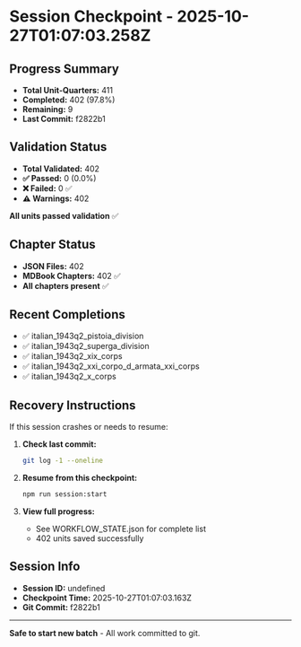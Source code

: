 # Session Checkpoint - 2025-10-27T01:07:03.258Z

## Progress Summary

- **Total Unit-Quarters:** 411
- **Completed:** 402 (97.8%)
- **Remaining:** 9
- **Last Commit:** f2822b1

## Validation Status

- **Total Validated:** 402
- **✅ Passed:** 0 (0.0%)
- **❌ Failed:** 0 ✅
- **⚠️ Warnings:** 402

**All units passed validation** ✅

## Chapter Status

- **JSON Files:** 402
- **MDBook Chapters:** 402 ✅
- **All chapters present** ✅

## Recent Completions

- ✅ italian_1943q2_pistoia_division
- ✅ italian_1943q2_superga_division
- ✅ italian_1943q2_xix_corps
- ✅ italian_1943q2_xxi_corpo_d_armata_xxi_corps
- ✅ italian_1943q2_x_corps

## Recovery Instructions

If this session crashes or needs to resume:

1. **Check last commit:**
   ```bash
   git log -1 --oneline
   ```

2. **Resume from this checkpoint:**
   ```bash
   npm run session:start
   ```

3. **View full progress:**
   - See WORKFLOW_STATE.json for complete list
   - 402 units saved successfully

## Session Info

- **Session ID:** undefined
- **Checkpoint Time:** 2025-10-27T01:07:03.163Z
- **Git Commit:** f2822b1

---

**Safe to start new batch** - All work committed to git.

